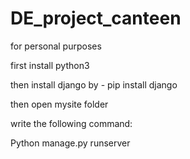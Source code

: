 # DE_project_canteen
for personal purposes

first install python3

then install django 
by -
  pip install django

then open mysite folder

write the following command:

Python manage.py runserver 




